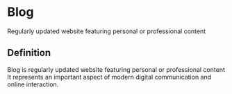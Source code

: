 # Blog

Regularly updated website featuring personal or professional content

## Definition
Blog is regularly updated website featuring personal or professional content It represents an important aspect of modern digital communication and online interaction.
